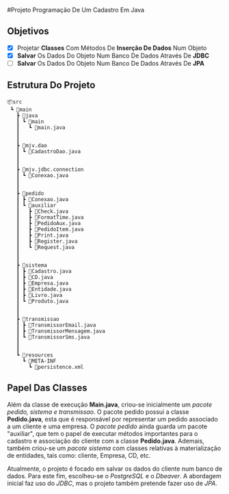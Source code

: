 #Projeto Programação De Um Cadastro Em Java

## Objetivos
- [x] Projetar **Classes** Com Métodos De **Inserção De Dados** Num Objeto
- [x] **Salvar** Os Dados Do Objeto Num Banco De Dados Através De **JDBC**
- [ ] **Salvar** Os Dados Do Objeto Num Banco De Dados Através De **JPA**

## Estrutura Do Projeto
```
📦src
 ┗ 📂main
   ┣ 📂java
   ┃ ┗ 📂main
   ┃   ┗ 📜main.java
   ┃
   ┃
   ┣ 📂mjv.dao
   ┃ ┗ 📜CadastroDao.java
   ┃
   ┃
   ┣ 📂mjv.jdbc.connection
   ┃ ┗ 📜Conexao.java
   ┃
   ┃
   ┣ 📂pedido
   ┃ ┣ 📜Conexao.java  
   ┃ ┗ 📂auxiliar
   ┃   ┣ 📜Check.java
   ┃   ┣ 📜FormatTime.java
   ┃   ┣ 📜PedidoAux.java
   ┃   ┣ 📜PedidoItem.java
   ┃   ┣ 📜Print.java
   ┃   ┣ 📜Register.java
   ┃   ┗ 📜Request.java
   ┃
   ┃
   ┣ 📂sistema
   ┃ ┣ 📜Cadastro.java
   ┃ ┣ 📜CD.java
   ┃ ┣ 📜Empresa.java
   ┃ ┣ 📜Entidade.java
   ┃ ┣ 📜Livro.java
   ┃ ┗ 📜Produto.java
   ┃
   ┃
   ┣ 📂transmissao
   ┃ ┣ 📜TransmissorEmail.java
   ┃ ┣ 📜TransmissorMensagem.java
   ┃ ┗ 📜TransmissorSms.java
   ┃
   ┃
   ┗ 📂resources
     ┗ 📂META-INF
       ┗ 📜persistence.xml
```
## Papel Das Classes
Além da classe de execução **Main.java**, criou-se inicialmente um *pacote pedido, sistema e transmissao*. O pacote pedido possui a classe **Pedido.java**, esta que é responsável por representar um pedido associado a um cliente e uma empresa. O *pacote pedido* ainda guarda um pacote "auxiliar", que tem o papel de executar métodos importantes para o cadastro e associação do cliente com a classe **Pedido.java**. Ademais, também criou-se um *pacote sistema* com classes relativas à materialização de entidades, tais como: cliente, Empresa, CD, etc.

Atualmente, o projeto é focado em salvar os dados do cliente num banco de dados. Para este fim, escolheu-se o *PostgreSQL* e o *Dbeaver*. A abordagem inicial faz uso do *JDBC*, mas o projeto também pretende fazer uso de *JPA*.
